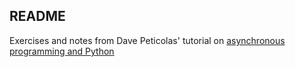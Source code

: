 ## README

Exercises and notes from Dave Peticolas' tutorial on [asynchronous programming and Python](http://krondo.com/blog/?p=1209)